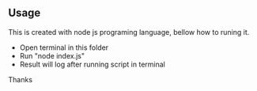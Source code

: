 ## Usage

This is created with node js programing language, bellow how to runing it.
- Open terminal in this folder
- Run "node index.js"
- Result will log after running script in terminal

Thanks